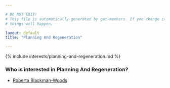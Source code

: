 ```yaml
---

# DO NOT EDIT!
# This file is automatically generated by get-members. If you change it, bad
# things will happen.

layout: default
title: "Planning And Regeneration"

---
```


{% include interests/planning-and-regeneration.md %}

### Who is interested in Planning And Regeneration?


* [Roberta Blackman-Woods](members/roberta-blackman-woods.html)
